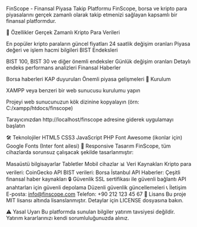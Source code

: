 FinScope - Finansal Piyasa Takip Platformu
FinScope, borsa ve kripto para piyasalarını gerçek zamanlı olarak takip etmenizi sağlayan kapsamlı bir finansal platformdur.

🌟 Özellikler
Gerçek Zamanlı Kripto Para Verileri

En popüler kripto paraların güncel fiyatları
24 saatlik değişim oranları
Piyasa değeri ve işlem hacmi bilgileri
BIST Endeksleri

BIST 100, BIST 30 ve diğer önemli endeksler
Günlük değişim oranları
Detaylı endeks performans analizleri
Finansal Haberler

Borsa haberleri
KAP duyuruları
Önemli piyasa gelişmeleri
🚀 Kurulum

XAMPP veya benzeri bir web sunucusu kurulumu yapın

Projeyi web sunucunuzun kök dizinine kopyalayın (örn: C:/xampp/htdocs/finscope)

Tarayıcınızdan http://localhost/finscope adresine giderek uygulamayı başlatın

🛠️ Teknolojiler
HTML5
CSS3
JavaScript
PHP
Font Awesome (ikonlar için)
Google Fonts (Inter font ailesi)
📱 Responsive Tasarım
FinScope, tüm cihazlarda sorunsuz çalışacak şekilde tasarlanmıştır:

Masaüstü bilgisayarlar
Tabletler
Mobil cihazlar
📊 Veri Kaynakları
Kripto para verileri: CoinGecko API
BIST verileri: Borsa İstanbul API
Haberler: Çeşitli finansal haber kaynakları
🔒 Güvenlik
SSL sertifikası ile güvenli bağlantı
API anahtarları için güvenli depolama
Düzenli güvenlik güncellemeleri
📞 İletişim
E-posta: info@finscope.com
Telefon: +90 212 123 45 67
📝 Lisans
Bu proje MIT lisansı altında lisanslanmıştır. Detaylar için LICENSE dosyasına bakın.

⚠️ Yasal Uyarı
Bu platformda sunulan bilgiler yatırım tavsiyesi değildir. Yatırım kararlarınızı kendi sorumluluğunuzda alınız.
